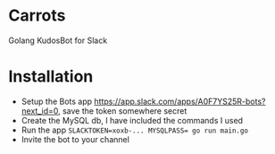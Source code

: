 # Carrots
Golang KudosBot for Slack

# Installation
* Setup the Bots app https://app.slack.com/apps/A0F7YS25R-bots?next_id=0, save the token somewhere secret
* Create the MySQL db, I have included the commands I used
* Run the app
```SLACKTOKEN=xoxb-... MYSQLPASS= go run main.go```
* Invite the bot to your channel
